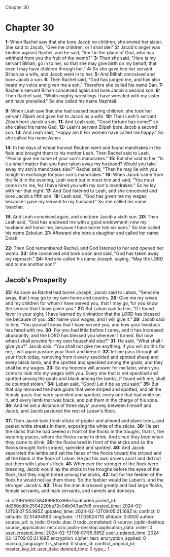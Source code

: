 Chapter 30

# Chapter 30

**1:** When Rachel saw that she bore Jacob no children, she envied her sister. She said to Jacob, "Give me children, or I shall die!"
**2:** Jacob's anger was kindled against Rachel, and he said, "Am I in the place of God, who has withheld from you the fruit of the womb?"
**3:** Then she said, "Here is my servant Bilhah, go in to her, so that she may give birth on my behalf, that even I may have children through her."
**4:** So she gave him her servant Bilhah as a wife, and Jacob went in to her.
**5:** And Bilhah conceived and bore Jacob a son.
**6:** Then Rachel said, "God has judged me, and has also heard my voice and given me a son." Therefore she called his name Dan.
**7:** Rachel's servant Bilhah conceived again and bore Jacob a second son.
**8:** Then Rachel said, "Whith mighty wrestlings I have wrestled with my sister and have prevailed." So she called his name Naphtali.

**9:** When Leah saw that she had ceased bearing children, she took her servant Zilpah and gave her to Jacob as a wife.
**10:** Then Leah's servant Zilpah bore Jacob a son.
**11:** And Leah said, "Good fortune has come!" so she called his name Gad.
**12:** Leah's servant Zilpah bore Jacob a second son.
**13:** And Leah said, "Happy am I! For women have called me happy." So she called his name Asher.

**14:** In the days of wheat harvest Reuben went and found mandrakes in the field and brought them to his mother Leah. Then Rachel said to Leah, "Please give me some of your son's mandrakes."
**15:** But she said to her, "Is it a small matter that you have taken away my husband? Would you take away my son's mandrakes also?" Rachel said, "Then he may lie with you tonight in exchange for your son's mandrakes."
**16:** When Jacob came from the field in the evening, Leah went out to meet him and said, "You must come in to me, for I have hired you with my son's mandrakes." So he lay with her that night.
**17:** And God listened to Leah, and she conceived and bore Jacob a fifth son.
**18:** Leah said, "God has given me my wages because I gave my servant to my husband." So she called his name Issachar.

**19:** And Leah conceived again, and she bore Jacob a sixth son.
**20:** Then Leah said, "God has endowed me with a good endowment; now my husband will honor me, because I have borne him six sons." So she called his name Zebulun.
**21:** Afteward she bore a daughter and called her name Dinah.

**22:** Then God remembered Rachel, and God listened to her and opened her womb.
**23:** She conceived and bore a son and said, "God has taken away my reproach."
**24:** And she called his name Joseph, saying, "May the LORD add to me another son!"

## Jacob's Prosperity

**25:** As soon as Rachel had borne Joseph, Jacob said to Laban, "Send me away, that I may go to my own home and country.
**26:** Give me my wives and my children for whom I have served you, that I may go, for you know the service that I have given you."
**27:** But Laban said to him, "If I found favor in your sight, I have learned by divination that the LORD has blessed me because of you.
**28:** Name your wages, and I will give it."
**29:** Jacob said to him, "You yourself know that I have served you, and how your livestock has fared with me.
**30:** For you had little before I came, and it has increased abundantly, and the LORD has blessed you wherever I turned. But now when I shall provide for my own household also?"
**31:** He said, "What shall I give you?" Jacob said, "You shall not give me anything. If you will do this for me, I will again pasture your flock and keep it:
**32:** let me pass through all your flock today, removing from it every speckled and spotted sheep and every black lamb, and the spotted and speckled among the goats, and they shall be my wages.
**33:** So my honesty will answer for me later, when you come to look into my wages with you. Every one that is not speckled and spotted among the goats and black among the lambs, if found with me, shall be counted stolen."
**34:** Laban said, "Good! Let it be as you said."
**35:** But that day removed the male goats that were striped and spotted, and all the female goats that were speckled and spotted, every one that had white on it, and every lamb that was black, and put them in the charge of his sons.
**36:** And he set a distance of three days' journey between himself and Jacob, and Jacob pastured the rest of Laban's flock.

**37:** Then Jacob took fresh sticks of poplar and almond and plane trees, and peeled white streaks in them, exposing the white of the sticks.
**38:** He set the sticks that he had peeled in front of the flocks in the troughs, that is, the watering places, where the flocks came to drink. And since they bred when they came to drink,
**39:** the flocks bred in front of the sticks and so the flocks brought forth striped, speckled and spotted.
**40:** And Jacob separated the lambs and set the faces of the flocks toward the striped and all the black in the flock of Laban. He put his own droves apart and did not put them with Laban's flock.
**41:** Whenever the stronger of the flock were breeding, Jacob would lay the sticks in the troughs before the eyes of the flock, that they might breed among the sticks,
**42:** but for the feebler of the flock he would not lay them there. So the feebler would be Laban's, and the stronger Jacob's.
**43:**  Thus the man increased greatly and had large flocks, female servants, and male servants, and camels and donkeys.


id: cf2861e9375848998fb388e75adcade5
parent_id: dd250cd0c2504220ba72c04b943ad7d6
created_time: 2024-02-13T08:07:55.985Z
updated_time: 2024-02-13T09:05:21.168Z
is_conflict: 0
latitude: 32.51494690
longitude: -117.03824710
altitude: 0.0000
author: 
source_url: 
is_todo: 0
todo_due: 0
todo_completed: 0
source: joplin-desktop
source_application: net.cozic.joplin-desktop
application_data: 
order: 0
user_created_time: 2024-02-13T08:07:55.985Z
user_updated_time: 2024-02-13T09:05:21.168Z
encryption_cipher_text: 
encryption_applied: 0
markup_language: 1
is_shared: 0
share_id: 
conflict_original_id: 
master_key_id: 
user_data: 
deleted_time: 0
type_: 1
